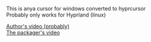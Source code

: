 This is anya cursor for windows converted to hyprcursor  
Probably only works for Hyprland (linux)

[Author's video (probably)](https://www.instagram.com/reel/CfNCTcaB1ie/)  
[The packager's video](https://www.youtube.com/watch?v=Dyd3Ep7NzrM&t=4s)
